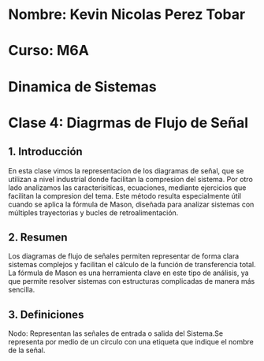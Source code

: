 # Nombre: Kevin Nicolas Perez Tobar
# Curso: M6A
# Dinamica de Sistemas
# Clase 4: Diagrmas de Flujo de Señal

## 1. Introducción
En esta clase vimos la representacion de los diagramas de señal, que se utilizan a nivel industrial donde facilitan la compresion del sistema. Por otro lado analizamos las caracterisiticas, ecuaciones, mediante ejercicios que facilitan la compresion del tema. Este método resulta especialmente útil cuando se aplica la fórmula de Mason, diseñada para analizar sistemas con múltiples trayectorias y bucles de retroalimentación.

## 2. Resumen
Los diagramas de flujo de señales permiten representar de forma clara sistemas complejos y facilitan el cálculo de la función de transferencia total. La fórmula de Mason es una herramienta clave en este tipo de análisis, ya que permite resolver sistemas con estructuras complicadas de manera más sencilla.

## 3. Definiciones
Nodo: Representan las señales de entrada o salida del Sistema.Se representa por medio de un círculo con una etiqueta que indique el nombre de la señal.

<div align="center">
<img src="">
</div>



